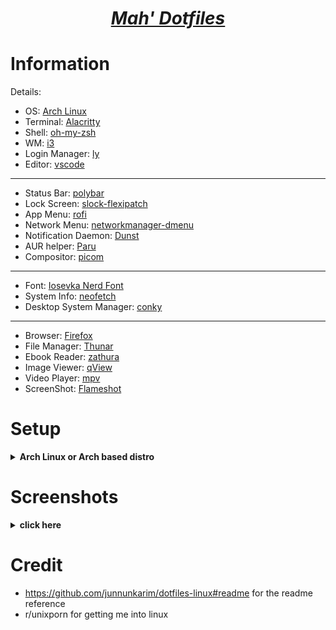 <h1 align="center"><i><u>Mah' Dotfiles</u></i></h1>

# Information
Details:
- OS: [Arch Linux](https://archlinux.org/)
- Terminal: [Alacritty](https://github.com/alacritty/alacritty)
- Shell: [oh-my-zsh](https://ohmyz.sh/)
- WM: [i3](https://i3wm.org/)
- Login Manager: [ly](https://github.com/fairyglade/ly)
- Editor: [vscode](https://github.com/microsoft/vscode)
---
- Status Bar: [polybar](https://github.com/polybar/polybar)
- Lock Screen: [slock-flexipatch](https://github.com/bakkeby/slock-flexipatch)
- App Menu: [rofi](https://github.com/davatorium/rofi)
- Network Menu: [networkmanager-dmenu](https://github.com/firecat53/networkmanager-dmenu)
- Notification Daemon: [Dunst](https://github.com/dunst-project/dunst)
- AUR helper: [Paru](https://github.com/Morganamilo/paru)
- Compositor: [picom](https://github.com/yshui/picom)
---
- Font: [Iosevka Nerd Font](https://www.nerdfonts.com/)
- System Info: [neofetch](https://github.com/dylanaraps/neofetch)
- Desktop System Manager: [conky](https://github.com/brndnmtthws/conky)
---
- Browser: [Firefox](https://github.com/mozilla/)
- File Manager: [Thunar](https://docs.xfce.org/xfce/thunar/start)
- Ebook Reader: [zathura](https://github.com/pwmt/zathura)
- Image Viewer: [qView](https://github.com/jurplel/qView)
- Video Player: [mpv](https://github.com/mpv-player/mpv)
- ScreenShot: [Flameshot](https://github.com/flameshot-org/flameshot)

# Setup 

<details>
<summary><b>Arch Linux or Arch based distro</b></summary>

### Mandatory Steps

> __WARNING!!! Always backup your dotfiles from your home directory.__

- Clone this repo to your preferred directory and cd into it - ```git clone https://github.com/DvorakDwarf/dotfiles.git```

- Install all the pacman stuff
	- ```sudo pacman -S base-devel coreutils xorg feh ttf-iosevka-nerd i3 xorg-xinit zsh lxappearance flameshot polybar ly rofi dunst picom mpv thunar thunar-archive-plugin conky feh```
- Install my recommended programs
	- ```sudo pacman -S neofetch zathura firefox qview discord steam vtop```
- Install paru (AUR helper)
	- ```git clone https://aur.archlinux.org/paru.git```
	- ```cd paru```
	- ```makepkg -si```
- Install AUR packages
	- ```paru -S zscroll-git betterdiscordctl visual-studio-code-bin graphite-gtk-theme oh-my-zsh-git ```
- Install zsh plugins
	-```git clone https://github.com/zsh-users/zsh-autosuggestions ~/.oh-my-zsh/custom/plugins/zsh-autosuggestions``` 
	-```git clone https://github.com/zsh-users/zsh-syntax-highlighting.git ~/.oh-my-zsh/custom/plugins/zsh-syntax-highlighting```
- Change shell to zsh 
	-```sudo chsh $USER -s /bin/zsh```
- Copy necessary configs
- Install BetterDiscord
	- betterdiscordctl install
	- For themes, install ```Dark+, Float, and Discord 11```
	- For the green look, edit Dark+ and change the colors to:
	![2022-11-18_09-12_1](https://user-images.githubusercontent.com/96934612/203893338-76bcff8f-74cd-4cc3-b4d0-76cb80097f6b.jpg)
- Install spicetify
	- Install the marketplace
	- The theme I used was ```onepunch```
- Open ```$HOME/.config/i3/config``` in a text editor and modify the keybindings to your needs
- use lxappearence to set the theme. I use Graphite-green-dark. It should have been installed on the AUR stage
-DM me on discord if you are having issues
</details>
	
# Screenshots

<details>
<summary><b>click here</b></summary>

![2022-10-27_19-21](https://user-images.githubusercontent.com/96934612/203892835-8a63a7b7-8534-4aaf-8f1e-6ad869b593e2.jpg)
	
![2022-11-17_15-30](https://user-images.githubusercontent.com/96934612/203892838-1f7e51eb-598a-4874-b18b-5314a48c248f.jpg)


</details>

# Credit
- https://github.com/junnunkarim/dotfiles-linux#readme for the readme reference
- r/unixporn for getting me into linux
